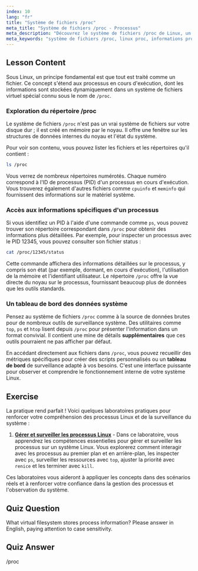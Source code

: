 ```yaml
---
index: 10
lang: "fr"
title: "Système de fichiers /proc"
meta_title: "Système de fichiers /proc - Processus"
meta_description: "Découvrez le système de fichiers /proc de Linux, un répertoire virtuel offrant une vue de type tableau de bord sur le noyau et les processus en cours d'exécution. Apprenez à accéder à des détails de processus supplémentaires au-delà des commandes standard."
meta_keywords: "système de fichiers /proc, linux proc, informations processus, extras linux proc, tableau de bord système, processus Linux, informations noyau"
---
```


## Lesson Content

Sous Linux, un principe fondamental est que tout est traité comme un fichier. Ce concept s'étend aux processus en cours d'exécution, dont les informations sont stockées dynamiquement dans un système de fichiers virtuel spécial connu sous le nom de `/proc`.

### Exploration du répertoire /proc

Le système de fichiers `/proc` n'est pas un vrai système de fichiers sur votre disque dur ; il est créé en mémoire par le noyau. Il offre une fenêtre sur les structures de données internes du noyau et l'état du système.

Pour voir son contenu, vous pouvez lister les fichiers et les répertoires qu'il contient :

```bash
ls /proc
```

Vous verrez de nombreux répertoires numérotés. Chaque numéro correspond à l'ID de processus (PID) d'un processus en cours d'exécution. Vous trouverez également d'autres fichiers comme `cpuinfo` et `meminfo` qui fournissent des informations sur le matériel système.

### Accès aux informations spécifiques d'un processus

Si vous identifiez un PID à l'aide d'une commande comme `ps`, vous pouvez trouver son répertoire correspondant dans `/proc` pour obtenir des informations plus détaillées. Par exemple, pour inspecter un processus avec le PID 12345, vous pouvez consulter son fichier status :

```bash
cat /proc/12345/status
```

Cette commande affichera des informations détaillées sur le processus, y compris son état (par exemple, dormant, en cours d'exécution), l'utilisation de la mémoire et l'identifiant utilisateur. Le répertoire `/proc` offre la vue directe du noyau sur le processus, fournissant beaucoup plus de données que les outils standards.

### Un tableau de bord des données système

Pensez au système de fichiers `/proc` comme à la source de données brutes pour de nombreux outils de surveillance système. Des utilitaires comme `top`, `ps` et `htop` lisent depuis `/proc` pour présenter l'information dans un format convivial. Il contient une mine de détails **supplémentaires** que ces outils pourraient ne pas afficher par défaut.

En accédant directement aux fichiers dans `/proc`, vous pouvez recueillir des métriques spécifiques pour créer des scripts personnalisés ou un **tableau de bord** de surveillance adapté à vos besoins. C'est une interface puissante pour observer et comprendre le fonctionnement interne de votre système Linux.

## Exercise

La pratique rend parfait ! Voici quelques laboratoires pratiques pour renforcer votre compréhension des processus Linux et de la surveillance du système :

1.  **[Gérer et surveiller les processus Linux](https://labex.io/fr/labs/comptia-manage-and-monitor-linux-processes-590864)** - Dans ce laboratoire, vous apprendrez les compétences essentielles pour gérer et surveiller les processus sur un système Linux. Vous explorerez comment interagir avec les processus au premier plan et en arrière-plan, les inspecter avec `ps`, surveiller les ressources avec `top`, ajuster la priorité avec `renice` et les terminer avec `kill`.

Ces laboratoires vous aideront à appliquer les concepts dans des scénarios réels et à renforcer votre confiance dans la gestion des processus et l'observation du système.

## Quiz Question

What virtual filesystem stores process information? Please answer in English, paying attention to case sensitivity.

## Quiz Answer

/proc
